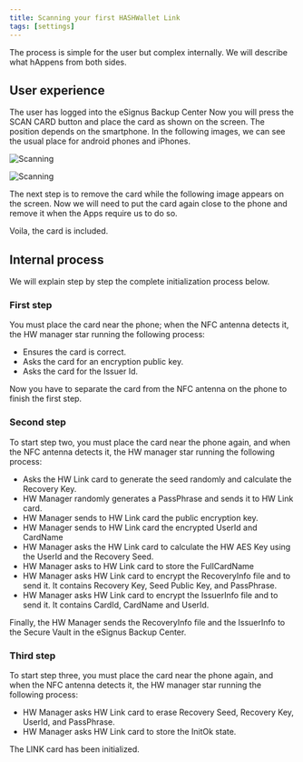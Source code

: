 ```yaml
---
title: Scanning your first HASHWallet Link
tags: [settings]
---
```


The process is simple for the user but complex internally. We will describe what hAppens from both sides.

## User experience

The user has logged into the eSignus Backup Center Now you will press the SCAN CARD button and place the card as shown on the screen. The position depends on the smartphone. In the following images, we can see the usual place for android phones and iPhones.

![Scanning](https://www.dropbox.com/s/s1gk17o731d77w8/NFC_android.jpg?raw=1)

![Scanning](https://www.dropbox.com/s/bahd1n4r2cwf4qc/NFC_ios.jpg?raw=1)

The next step is to remove the card while the following image appears on the screen. Now we will need to put the card again close to the phone and remove it when the Apps require us to do so.

Voila, the card is included.

## Internal process

We will explain step by step the complete initialization process below.

### First step

You must place the card near the phone; when the NFC antenna detects it, the HW manager star running the following process:

- Ensures the card is correct.
- Asks the card for an encryption public key.
- Asks the card for the Issuer Id.

Now you have to separate the card from the NFC antenna on the phone to finish the first step.

### Second step

To start step two, you must place the card near the phone again, and when the NFC antenna detects it, the HW manager star running the following process:

- Asks the HW Link card to generate the seed randomly and calculate the Recovery Key.
- HW Manager randomly generates a PassPhrase and sends it to HW Link card.
- HW Manager sends to HW Link card the public encryption key.
- HW Manager sends to HW Link card the encrypted UserId and CardName
- HW Manager asks the HW Link card to calculate the HW AES Key using the UserId and the Recovery Seed.
- HW Manager asks to HW Link card to store the FullCardName
- HW Manager asks HW Link card to encrypt the RecoveryInfo file and to send it. It contains Recovery Key, Seed Public Key, and PassPhrase.
- HW Manager asks HW Link card to encrypt the IssuerInfo file and to send it. It contains CardId, CardName and UserId.

Finally, the HW Manager sends the RecoveryInfo file and the IssuerInfo to the Secure Vault in the eSignus Backup Center.

### Third step

To start step three, you must place the card near the phone again, and when the NFC antenna detects it, the HW manager star running the following process:

- HW Manager asks HW Link card to erase Recovery Seed, Recovery Key, UserId, and PassPhrase.
- HW Manager asks HW Link card to store the InitOk state.

The LINK card has been initialized.

